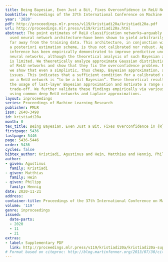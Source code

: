 ```yaml
---
title: Being Bayesian, Even Just a Bit, Fixes Overconfidence in ReLU Networks
booktitle: Proceedings of the 37th International Conference on Machine Learning
year: '2020'
pdf: http://proceedings.mlr.press/v119/kristiadi20a/kristiadi20a.pdf
url: http://proceedings.mlr.press/v119/kristiadi20a.html
abstract: The point estimates of ReLU classification networks—arguably the most widely
  used neural network architecture—have been shown to yield arbitrarily high confidence
  far away from the training data. This architecture, in conjunction with a maximum
  a posteriori estimation scheme, is thus not calibrated nor robust. Approximate Bayesian
  inference has been empirically demonstrated to improve predictive uncertainty in
  neural networks, although the theoretical analysis of such Bayesian approximations
  is limited. We theoretically analyze approximate Gaussian distributions on the weights
  of ReLU networks and show that they fix the overconfidence problem. Furthermore,
  we show that even a simplistic, thus cheap, Bayesian approximation, also fixes these
  issues. This indicates that a sufficient condition for a calibrated uncertainty
  on a ReLU network is “to be a bit Bayesian”. These theoretical results validate
  the usage of last-layer Bayesian approximation and motivate a range of a fidelity-cost
  trade-off. We further validate these findings empirically via various standard experiments
  using common deep ReLU networks and Laplace approximations.
layout: inproceedings
series: Proceedings of Machine Learning Research
publisher: PMLR
issn: 2640-3498
id: kristiadi20a
month: 0
tex_title: Being Bayesian, Even Just a Bit, Fixes Overconfidence in {R}e{LU} Networks
firstpage: 5436
lastpage: 5446
page: 5436-5446
order: 5436
cycles: false
bibtex_author: Kristiadi, Agustinus and Hein, Matthias and Hennig, Philipp
author:
- given: Agustinus
  family: Kristiadi
- given: Matthias
  family: Hein
- given: Philipp
  family: Hennig
date: 2020-11-21
address: 
container-title: Proceedings of the 37th International Conference on Machine Learning
volume: '119'
genre: inproceedings
issued:
  date-parts:
  - 2020
  - 11
  - 21
extras:
- label: Supplementary PDF
  link: http://proceedings.mlr.press/v119/kristiadi20a/kristiadi20a-supp.pdf
# Format based on citeproc: http://blog.martinfenner.org/2013/07/30/citeproc-yaml-for-bibliographies/
---
```

